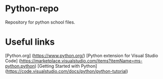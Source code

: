 # Python-repo
Repository for python school files.

# Useful links
[Python.org] (https://www.python.org/)
[Python extension for Visual Studio Code] (https://marketplace.visualstudio.com/items?itemName=ms-python.python)
[Getting Started with Python] (https://code.visualstudio.com/docs/python/python-tutorial)